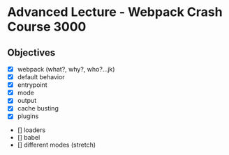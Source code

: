 # Advanced Lecture - Webpack Crash Course 3000

## Objectives
- [X] webpack (what?, why?, who?...jk)
- [X] default behavior
- [X] entrypoint
- [X] mode
- [X] output
- [X] cache busting
- [X] plugins
- [] loaders
- [] babel
- [] different modes (stretch)